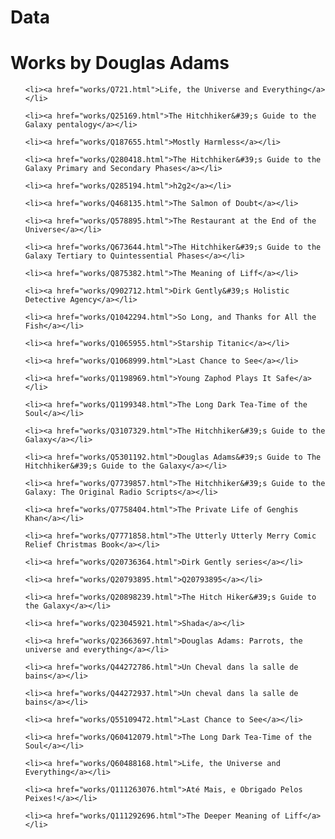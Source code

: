 # Data

    
<h1>Works by Douglas Adams</h1>
<ul>
    
    <li><a href="works/Q721.html">Life, the Universe and Everything</a></li>
    
    <li><a href="works/Q25169.html">The Hitchhiker&#39;s Guide to the Galaxy pentalogy</a></li>
    
    <li><a href="works/Q187655.html">Mostly Harmless</a></li>
    
    <li><a href="works/Q280418.html">The Hitchhiker&#39;s Guide to the Galaxy Primary and Secondary Phases</a></li>
    
    <li><a href="works/Q285194.html">h2g2</a></li>
    
    <li><a href="works/Q468135.html">The Salmon of Doubt</a></li>
    
    <li><a href="works/Q578895.html">The Restaurant at the End of the Universe</a></li>
    
    <li><a href="works/Q673644.html">The Hitchhiker&#39;s Guide to the Galaxy Tertiary to Quintessential Phases</a></li>
    
    <li><a href="works/Q875382.html">The Meaning of Liff</a></li>
    
    <li><a href="works/Q902712.html">Dirk Gently&#39;s Holistic Detective Agency</a></li>
    
    <li><a href="works/Q1042294.html">So Long, and Thanks for All the Fish</a></li>
    
    <li><a href="works/Q1065955.html">Starship Titanic</a></li>
    
    <li><a href="works/Q1068999.html">Last Chance to See</a></li>
    
    <li><a href="works/Q1198969.html">Young Zaphod Plays It Safe</a></li>
    
    <li><a href="works/Q1199348.html">The Long Dark Tea-Time of the Soul</a></li>
    
    <li><a href="works/Q3107329.html">The Hitchhiker&#39;s Guide to the Galaxy</a></li>
    
    <li><a href="works/Q5301192.html">Douglas Adams&#39;s Guide to The Hitchhiker&#39;s Guide to the Galaxy</a></li>
    
    <li><a href="works/Q7739857.html">The Hitchhiker&#39;s Guide to the Galaxy: The Original Radio Scripts</a></li>
    
    <li><a href="works/Q7758404.html">The Private Life of Genghis Khan</a></li>
    
    <li><a href="works/Q7771858.html">The Utterly Utterly Merry Comic Relief Christmas Book</a></li>
    
    <li><a href="works/Q20736364.html">Dirk Gently series</a></li>
    
    <li><a href="works/Q20793895.html">Q20793895</a></li>
    
    <li><a href="works/Q20898239.html">The Hitch Hiker&#39;s Guide to the Galaxy</a></li>
    
    <li><a href="works/Q23045921.html">Shada</a></li>
    
    <li><a href="works/Q23663697.html">Douglas Adams: Parrots, the universe and everything</a></li>
    
    <li><a href="works/Q44272786.html">Un Cheval dans la salle de bains</a></li>
    
    <li><a href="works/Q44272937.html">Un cheval dans la salle de bains</a></li>
    
    <li><a href="works/Q55109472.html">Last Chance to See</a></li>
    
    <li><a href="works/Q60412079.html">The Long Dark Tea-Time of the Soul</a></li>
    
    <li><a href="works/Q60488168.html">Life, the Universe and Everything</a></li>
    
    <li><a href="works/Q111263076.html">Até Mais, e Obrigado Pelos Peixes!</a></li>
    
    <li><a href="works/Q111292696.html">The Deeper Meaning of Liff</a></li>
    
</ul>

    





